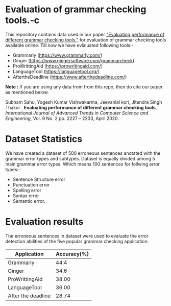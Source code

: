 # Evaluation of grammar checking tools.-c
This repository contains data used in our paper ["Evaluating performance of different grammar checking tools."](https://www.researchgate.net/publication/341120064_Evaluating_Performance_of_Different_Grammar_Checking_Tools) for evaluation of grammar checking tools available online. Till now we have evlaluated following tools:-

* Grammarly (https://www.grammarly.com/)
* Ginger (https://www.gingersoftware.com/grammarcheck)
* ProWrittingAid (https://prowritingaid.com/)
* LanguageTool (https://languagetool.org/)
* AftertheDeadline (https://www.afterthedeadline.com/)

**Note :** If you are using any data from from this repo, then do cite our paper as mentioned below.

Subham Sahu, Yogesh Kumar Vishwakarma, Jeevanlal kori, Jitendra Singh Thakur . **Evaluating performance of different grammar checking tools**, *International Journal of Advanced Trends in Computer Science and Engineering*, Vol. 9 No. 2 pp. 2227 – 2233, April 2020.

# Dataset Statistics
We have created a dataset of 500 erroneous sentences anotated with the grammar error types and subtypes. Dataset is equally divided among 5 main grammar error types. Which means 100 sentences for follwing error types:-

* Sentence  Structure error
* Punctuation error
* Spelling error
* Syntax error
* Semantic  error. 

# Evaluation results
The erroneous sentences in dataset were used  to  evaluate  the  error  detection abilities  of  the  five  popular  grammar  checking  application.

Application | Accuracy(%)
------------ | -------------
Grammarly | 44.4
Ginger | 34.6 
ProWrittingAid | 38.00
LanguageTool | 36.00
After the deadline | 28.74
